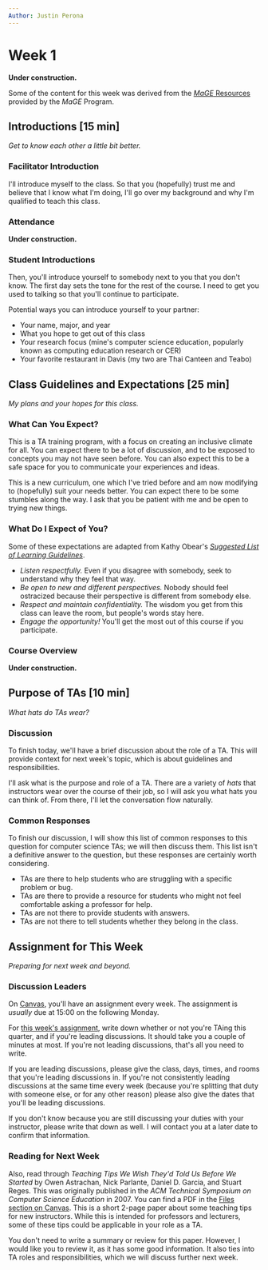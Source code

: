 ```yaml
---
Author: Justin Perona
---
```


# Week 1

**Under construction.**

Some of the content for this week was derived from the [*MaGE* Resources](https://sites.google.com/mtholyoke.edu/mage-training-curriculum/home) provided by the *MaGE* Program.

## Introductions [15 min]

*Get to know each other a little bit better.*

### Facilitator Introduction

I'll introduce myself to the class.
So that you (hopefully) trust me and believe that I know what I'm doing, I'll go over my background and why I'm qualified to teach this class.

### Attendance

**Under construction.**

### Student Introductions

Then, you'll introduce yourself to somebody next to you that you don't know.
The first day sets the tone for the rest of the course.
I need to get you used to talking so that you'll continue to participate.

Potential ways you can introduce yourself to your partner:

* Your name, major, and year
* What you hope to get out of this class
* Your research focus (mine's computer science education, popularly known as computing education research or CER)
* Your favorite restaurant in Davis (my two are Thai Canteen and Teabo)

## Class Guidelines and Expectations [25 min]

*My plans and your hopes for this class.*

### What Can You Expect?

This is a TA training program, with a focus on creating an inclusive climate for all.
You can expect there to be a lot of discussion, and to be exposed to concepts you may not have seen before.
You can also expect this to be a safe space for you to communicate your experiences and ideas.

This is a new curriculum, one which I've tried before and am now modifying to (hopefully) suit your needs better.
You can expect there to be some stumbles along the way.
I ask that you be patient with me and be open to trying new things.

### What Do I Expect of You?

Some of these expectations are adapted from Kathy Obear's [*Suggested List of Learning Guidelines*](https://drkathyobear.com/).

* *Listen respectfully.* Even if you disagree with somebody, seek to understand why they feel that way.
* *Be open to new and different perspectives.* Nobody should feel ostracized because their perspective is different from somebody else.
* *Respect and maintain confidentiality.* The wisdom you get from this class can leave the room, but people's words stay here.
* *Engage the opportunity!* You'll get the most out of this course if you participate.

### Course Overview

**Under construction.**

## Purpose of TAs [10 min]

*What hats do TAs wear?*

### Discussion

To finish today, we'll have a brief discussion about the role of a TA.
This will provide context for next week's topic, which is about guidelines and responsibilities.

I'll ask what is the purpose and role of a TA.
There are a variety of *hats* that instructors wear over the course of their job, so I will ask you what hats you can think of.
From there, I'll let the conversation flow naturally.

### Common Responses

To finish our discussion, I will show this list of common responses to this question for computer science TAs; we will then discuss them.
This list isn't a definitive answer to the question, but these responses are certainly worth considering.

* TAs are there to help students who are struggling with a specific problem or bug.
* TAs are there to provide a resource for students who might not feel comfortable asking a professor for help.
* TAs are not there to provide students with answers.
* TAs are not there to tell students whether they belong in the class.

## Assignment for This Week

*Preparing for next week and beyond.*

### Discussion Leaders

On [Canvas](https://canvas.ucdavis.edu/courses/369850), you'll have an assignment every week.
The assignment is *usually* due at 15:00 on the following Monday.

For [this week's assignment](https://canvas.ucdavis.edu/courses/369850/assignments/372345), write down whether or not you're TAing this quarter, and if you're leading discussions.
It should take you a couple of minutes at most.
If you're not leading discussions, that's all you need to write.

If you are leading discussions, please give the class, days, times, and rooms that you're leading discussions in.
If you're not consistently leading discussions at the same time every week (because you're splitting that duty with someone else, or for any other reason) please also give the dates that you'll be leading discussions.

If you don't know because you are still discussing your duties with your instructor, please write that down as well.
I will contact you at a later date to confirm that information.

### Reading for Next Week

Also, read through *Teaching Tips We Wish They'd Told Us Before We Started* by Owen Astrachan, Nick Parlante, Daniel D. Garcia, and Stuart Reges.
This was originally published in the *ACM Technical Symposium on Computer Science Education* in 2007.
You can find a PDF in the [Files section on Canvas](https://canvas.ucdavis.edu/files/6661006/download?download_frd=1).
This is a short 2-page paper about some teaching tips for new instructors.
While this is intended for professors and lecturers, some of these tips could be applicable in your role as a TA.

You don't need to write a summary or review for this paper.
However, I would like you to review it, as it has some good information.
It also ties into TA roles and responsibilities, which we will discuss further next week.
